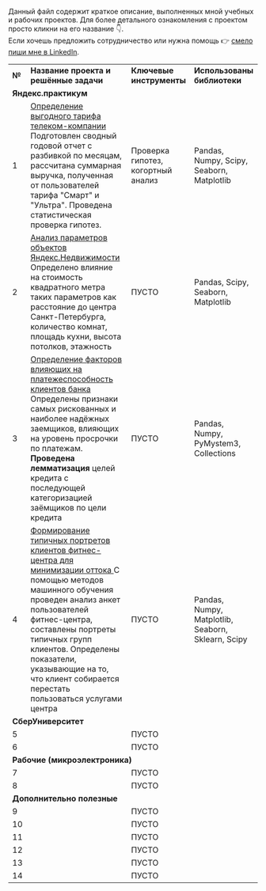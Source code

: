 Данный файл содержит краткое описание, выполненных мной учебных и рабочих проектов. Для более детального ознакомления с проектом просто кликни на его название :point_down:.  
Если хочешь предложить сотрудничество или нужна помощь :point_right: [смело пиши мне в LinkedIn](http://www.linkedin.com/in/slavasun).


<table>
    <tr>
        <td> <b> № </b> </td>
        <td> <b> Название проекта и решённые задачи </b> </td>
        <td> <b> Ключевые инструменты </b> </td>
        <td> <b> Использованы библиотеки </b> </td>
    </tr>
    <tr>
        <td colspan="4"><b>Яндекс.практикум</b></td>
    </tr>
    <tr>
        <td>1</td>
        <td> <a href="https://github.com/slavasun/Slavasun_Portfolio/blob/master/yandex_realty"> Определение выгодного тарифа телеком-компании </a> 
    <br> Подготовлен сводный годовой отчет с разбивкой по месяцам, рассчитана суммарная выручка, полученная от пользователей тарифа "Смарт" и "Ультра". Проведена статистическая проверка гипотез. </td>
        <td>Проверка гипотез, когортный анализ</td>
        <td>Pandas, Numpy, Scipy, Seaborn, Matplotlib</td>
    </tr>
    <tr>
        <td>2</td>
        <td><a href="https://github.com/slavasun/Slavasun_Portfolio/blob/master/yandex_realty"> Анализ параметров объектов Яндекс.Недвижимости </a> 
    <br> Определено влияние на стоимость квадратного метра таких параметров как расстояние до центра Санкт-Петербурга, количество комнат, площадь кухни, высота потолков, этажность</td>
        <td>ПУСТО</td>
        <td>Pandas, Scipy, Seaborn, Matplotlib</td>
    </tr>
    <tr>
        <td>3</td>
        <td><a href="https://github.com/slavasun/Slavasun_Portfolio/blob/master/bank_debts"> Определение факторов влияющих на платежеспособность клиентов банка </a>
      Определены признаки самых рискованных и наиболее надёжных заемщиков, влияющих на уровень просрочки по платежам. <b>Проведена лемматизация</b> целей кредита с последующей категоризацией заёмщиков по цели кредита</td>
        <td>ПУСТО</td>
        <td>Pandas, Numpy, PyMystem3, Collections</td>
    </tr>
    <tr>
        <td>4</td>
        <td><a href="https://github.com/slavasun/Slavasun_Portfolio/blob/master/ML_fitness"> Формирование типичных портретов клиентов фитнес-центра для минимизации оттока </a>
      С помощью методов машинного обучения проведен анализ анкет пользователей фитнес-центра, составлены портреты типичных групп клиентов. Определены показатели, указывающие на то, что клиент собирается перестать пользоваться услугами центра</td>
        <td>ПУСТО</td>
        <td>Pandas, Numpy, Matplotlib, Seaborn, Sklearn, Scipy</td>
    </tr>
    <tr>
        <td colspan="4"><b> СберУниверситет </b><b> </b></td>
    </tr>
    <tr>
        <td>5</td>
        <td></td>
        <td>ПУСТО</td>
        <td></td>
    </tr>
    <tr>
        <td>6</td>
        <td></td>
        <td>ПУСТО</td>
        <td></td>
    </tr>
    <tr>
        <td colspan="4"><b>Рабочие (микроэлектроника)</b></td>
    </tr>
    <tr>
        <td>7</td>
        <td></td>
        <td>ПУСТО</td>
        <td></td>
    </tr>
    <tr>
        <td>8</td>
        <td></td>
        <td>ПУСТО</td>
        <td></td>
    </tr>
    <tr>
        <td colspan="4"><b> Дополнительно полезные</b></td>
    </tr>
    <tr>
        <td>9</td>
        <td></td>
        <td>ПУСТО</td>
        <td></td>
    </tr>
    <tr>
        <td>10</td>
        <td></td>
        <td>ПУСТО</td>
        <td></td>
    </tr>
    <tr>
        <td>11</td>
        <td></td>
        <td>ПУСТО</td>
        <td></td>
    </tr>
    <tr>
        <td>12</td>
        <td></td>
        <td>ПУСТО</td>
        <td></td>
    </tr>
    <tr>
        <td>13</td>
        <td></td>
        <td>ПУСТО</td>
        <td></td>
    </tr>
    <tr>
        <td>14</td>
        <td></td>
        <td>ПУСТО</td>
        <td></td>
    </tr>
</table>
